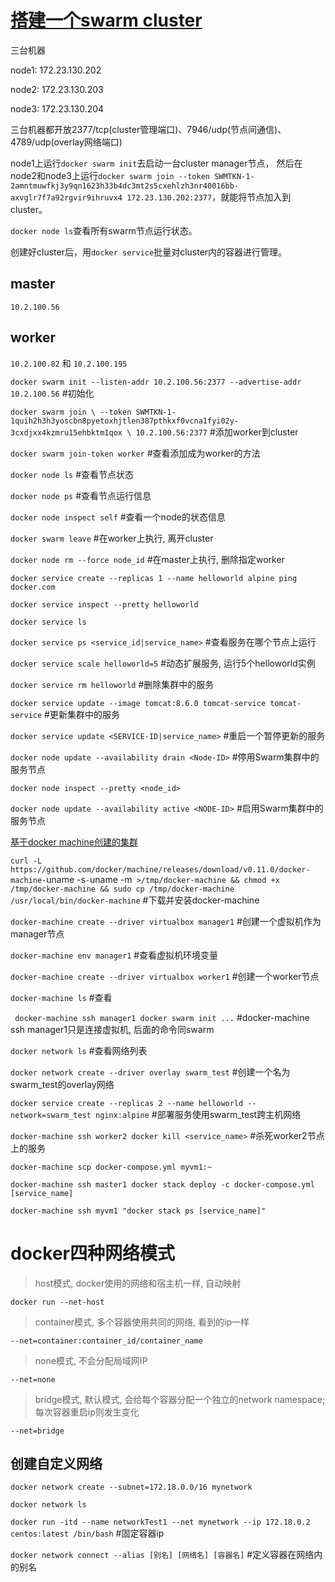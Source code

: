 # [搭建一个swarm cluster](http://www.cnblogs.com/atuotuo/p/6260591.html)

三台机器

node1: 172.23.130.202

node2: 172.23.130.203

node3: 172.23.130.204

三台机器都开放2377/tcp(cluster管理端口)、7946/udp(节点间通信)、4789/udp(overlay网络端口)

node1上运行`docker swarm init`去启动一台cluster manager节点， 然后在node2和node3上运行`docker swarm join --token SWMTKN-1-2amntmuwfkj3y9qn1623h33b4dc3mt2s5cxehlzh3nr40016bb-axvglr7f7a92rgvir9ihruvx4 172.23.130.202:2377`，就能将节点加入到cluster。

`docker node ls`查看所有swarm节点运行状态。

创建好cluster后，用`docker service`批量对cluster内的容器进行管理。



## master

`10.2.100.56`

## worker

`10.2.100.82` 和 `10.2.100.195`

`docker swarm init --listen-addr 10.2.100.56:2377 --advertise-addr 10.2.100.56` #初始化

`docker swarm join \
    --token SWMTKN-1-1quih2h3h3yoscbn8pyetoxhjtlen387pthkxf0vcna1fyi02y-3cxdjxx4kzmru15ehbktm1qox \
    10.2.100.56:2377` #添加worker到cluster
    
`docker swarm join-token worker` #查看添加成为worker的方法

`docker node ls` #查看节点状态

`docker node ps` #查看节点运行信息

`docker node inspect self`  #查看一个node的状态信息

`docker swarm leave` #在worker上执行, 离开cluster

`docker node rm --force node_id` #在master上执行, 删除指定worker

`docker service create --replicas 1 --name helloworld alpine ping docker.com`

`docker service inspect --pretty helloworld`

`docker service ls`

`docker service ps <service_id|service_name>` #查看服务在哪个节点上运行

`docker service scale helloworld=5` #动态扩展服务, 运行5个helloworld实例

`docker service rm helloworld` #删除集群中的服务

`docker service update --image tomcat:8.6.0 tomcat-service tomcat-service` #更新集群中的服务

`docker service update <SERVICE-ID|service_name>` #重启一个暂停更新的服务

`docker node update --availability drain <Node-ID>` #停用Swarm集群中的服务节点

`docker node inspect --pretty <node_id>`

`docker node update --availability active <NODE-ID>` #启用Swarm集群中的服务节点


[基于docker machine创建的集群](http://www.jianshu.com/p/9eb9995884a5)

`curl -L https://github.com/docker/machine/releases/download/v0.11.0/docker-machine-`uname -s`-`uname -m` >/tmp/docker-machine &&
    chmod +x /tmp/docker-machine &&
    sudo cp /tmp/docker-machine /usr/local/bin/docker-machine` #下载并安装docker-machine
    
`docker-machine create --driver virtualbox manager1` #创建一个虚拟机作为manager节点

`docker-machine env manager1` #查看虚拟机环境变量

`docker-machine create --driver virtualbox worker1` #创建一个worker节点

`docker-machine ls` #查看

` docker-machine ssh manager1 docker swarm init ...` #docker-machine ssh manager1只是连接虚拟机, 后面的命令同swarm

`docker network ls` #查看网络列表

`docker network create --driver overlay swarm_test` #创建一个名为swarm_test的overlay网络

`docker service create --replicas 2 --name helloworld --network=swarm_test nginx:alpine` #部署服务使用swarm_test跨主机网络

`docker-machine ssh worker2 docker kill <service_name>` #杀死worker2节点上的服务

`docker-machine scp docker-compose.yml myvm1:~`

`docker-machine ssh master1 docker stack deploy -c docker-compose.yml [service_name]`

`docker-machine ssh myvm1 "docker stack ps [service_name]"`

# docker四种网络模式

> host模式, docker使用的网络和宿主机一样, 自动映射

`docker run --net-host`

> container模式, 多个容器使用共同的网络, 看到的ip一样

`--net=container:container_id/container_name`

> none模式, 不会分配局域网IP

`--net=none`

> bridge模式, 默认模式, 会给每个容器分配一个独立的network namespace; 每次容器重启ip则发生变化

`--net=bridge`

## 创建自定义网络

`docker network create --subnet=172.18.0.0/16 mynetwork`

`docker network ls`

`docker run -itd --name networkTest1 --net mynetwork --ip 172.18.0.2 centos:latest /bin/bash` #固定容器ip

`docker network connect --alias [别名] [网络名] [容器名]`  #定义容器在网络内的别名
